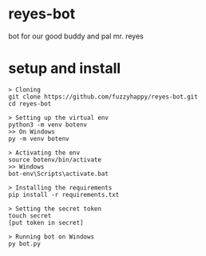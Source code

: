 # reyes-bot
bot for our good buddy and pal mr. reyes

# setup and install
```
> Cloning
git clone https://github.com/fuzzyhappy/reyes-bot.git
cd reyes-bot

> Setting up the virtual env
python3 -m venv botenv
>> On Windows
py -m venv botenv

> Activating the env
source botenv/bin/activate
>> Windows
bot-env\Scripts\activate.bat

> Installing the requirements
pip install -r requirements.txt

> Setting the secret token
touch secret
[put token in secret]

> Running bot on Windows
py bot.py
```
